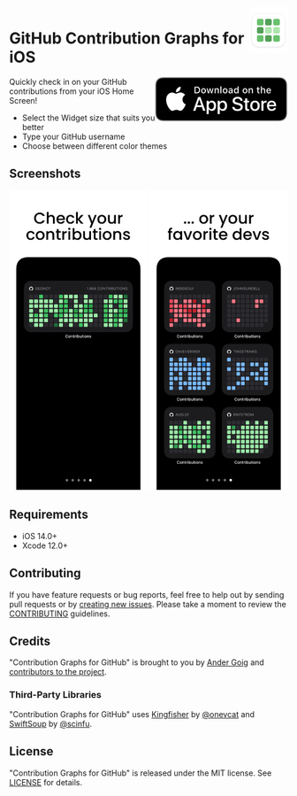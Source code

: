<img align="right" src=".assets/app-icon-rounded.png" width="70" alt="Contribution Graphs for GitHub">

# GitHub Contribution Graphs for iOS

<a href="https://apps.apple.com/app/id1537192731"><img align="right" src=".assets/app-store-badge.svg" alt="App Store Badge"></a>

Quickly check in on your GitHub contributions from your iOS Home Screen!

- Select the Widget size that suits you better
- Type your GitHub username
- Choose between different color themes

## Screenshots

<img src=".assets/app-screenshot-1.png" width="250" alt="App Screenshot 1"> <img src=".assets/app-screenshot-2.png" width="250" alt="App Screenshot 2">

## Requirements

- iOS 14.0+
- Xcode 12.0+

## Contributing

If you have feature requests or bug reports, feel free to help out by sending pull requests or by [creating new issues](https://github.com/AnderGoig/github-contributions-ios/issues/new). Please take a moment to
review the [CONTRIBUTING](.github/CONTRIBUTING.md) guidelines.

## Credits

"Contribution Graphs for GitHub" is brought to you by [Ander Goig](https://github.com/AnderGoig) and [contributors to the project](https://github.com/AnderGoig/github-contributions-ios/contributors).

### Third-Party Libraries

"Contribution Graphs for GitHub" uses [Kingfisher](https://github.com/onevcat/Kingfisher) by [@onevcat](https://github.com/onevcat) and [SwiftSoup](https://github.com/scinfu/SwiftSoup) by [@scinfu](https://github.com/scinfu).

## License

"Contribution Graphs for GitHub" is released under the MIT license. See [LICENSE](LICENSE) for details.
